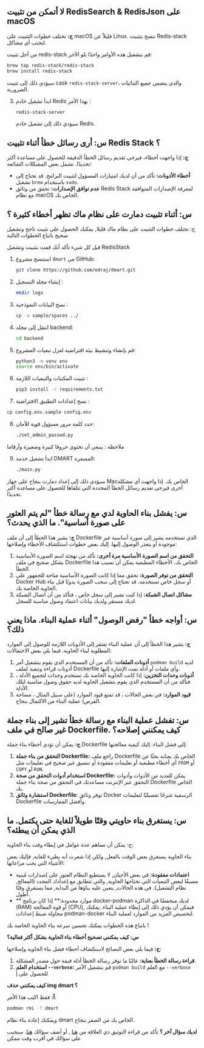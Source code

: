 ## لا أتمكن من تثبيت RedisSearch & RedisJson على macOS

**ج:** تختلف خطوات التثبيت على macOS قليلاً عن Linux. ننصح بتثبيت Redis-stack لتجنب أي مشاكل.


من أجل تثبيت redis-stack قم بتشغيل هذه الأوامر واحدًا تلو الآخر:

   ```bash
   brew tap redis-stack/redis-stack
   brew install redis-stack
   ```

   سيؤدي ذلك إلى تثبيت cask `redis-stack-server`، والذي يتضمن جميع الثنائيات الضرورية.

3. ابدأ تشغيل خادم Redis بهذا الأمر  :

   ```bash
   redis-stack-server
   ```

   سيؤدي ذلك إلى تشغيل خادم Redis.

## س: أرى رسائل خطأ أثناء تثبيت Redis Stack ؟

**ج:** إذا واجهت أخطاء، فيرجى تقديم رسائل الخطأ الدقيقة للحصول على مساعدة أكثر تحديدًا. تشمل بعض المشكلات الشائعة:

- **أخطاء الأذونات:** تأكد من أن لديك امتيازات المسؤول لتثبيت البرامج. قد تحتاج إلى تشغيل `brew` باستخدام `sudo`.
- **عدم توافق الإصدارات:** تحقق من وثائق Redis Stack لمعرفة الإصدارات المتوافقة مع نظام macOS الخاص بك.

## س: أثناء تثبيت دمارت على نظام ماك تظهر أخطاء كثيرة ؟

ج: تختلف خطوات التثبيت على نظام ماك قليلا, يمكنك الحصول على تثبيت ناجح وتشغيل صحيح باتباع الخطوات التالية

قبل كل شيء تأكد أنك قمت بتثبيت وتشغيل RedisStack

1. استنسخ مشروع `dmart` من GitHub:

   ```bash
   git clone https://github.com/edraj/dmart.git
   ```

2. إنشاء مجلد التسجيل :

   ```bash
   mkdir logs
   ```

3. نسخ البيانات النموذجية :

   ```bash
   cp -a sample/spaces ../
   ```

4. انتقل إلى مجلد backend:

   ```bash
   cd backend
   ```

5. قم بإنشاء وتنشيط بيئة افتراضية لعزل تبعيات المشروع:

   ```bash
   python3 -m venv env
   source env/bin/activate
   ```

6. تثبيت المكتبات والتبعيات اللازمة :

   ```bash
   pip3 install -r requirements.txt
   ```

7.  نسخ إعدادات التطبيق الافتراضية :

   ```bash
   cp config.env.sample config.env
   ```

8. حدد كلمة مرور مسؤول قوية للأمان:

   ```bash
   ./set_admin_passwd.py
   ```
ملاحظة : ينبغي أن تحتوي حروفا كبيرة وصغيرة وأرقاما

9. ابدأ تشغيل خدمة DMART المصغرة:

   ```bash
   ./main.py
   ```

  سيؤدي ذلك إلى إعداد دمارت بنجاح على جهاز Macالخاص بك. إذا واجهت أي مشكلة أخرى فيرجى تقديم رسائل الخطأ المحددة التي تتلقاها للحصول على مساعدة أكثر تحديدًا.


## س: يفشل بناء الحاوية لدي مع رسالة خطأ "لم يتم العثور على صورة أساسية". ما الذي يحدث؟

**ج:** يشير هذا الخطأ إلى أن ملف Dockerfile الذي تستخدمه يشير إلى صورة أساسية غير موجودة أو يتعذر الوصول إليها. إليك بعض خطوات استكشاف الأخطاء وإصلاحها:

1. **التحقق من اسم الصورة الأساسية مرة أخرى:** تأكد من تهجئة اسم الصورة الأساسية بشكل صحيح في ملف Dockerfile الخاص بك. الأخطاء المطبعية يمكن أن تسبب هذا الخطأ.
2. **التحقق من توفر الصورة:** تحقق مما إذا كانت الصورة الأساسية متاحة للجمهور على Docker Hub أو سجل خاص تستخدمه. قد تحتاج إلى سحب الصورة يدويًا قبل بناء الحاوية الخاصة بك.
3. **مشاكل اتصال الشبكة:** إذا كنت تشير إلى سجل خاص ، فتأكد من أن اتصال الشبكة لديك مستقر ولديك بيانات اعتماد وصول مناسبة للسجل.

## س: أواجه خطأ "رفض الوصول" أثناء عملية البناء. ماذا يعني ذلك؟

**ج:** يشير هذا الخطأ إلى أن عملية البناء تفتقر إلى الأذونات اللازمة للوصول إلى الموارد المطلوبة لبناء الحاوية. فيما يلي بعض الاحتمالات:

1. **أذونات الملفات:** تأكد من أن المستخدم الذي يقوم بتشغيل أمر `podman build` لديه أذونات قراءة وتنفيذ لملف Dockerfile وأي ملفات أو أدلة تمت الإشارة إليها.
2. **أذونات وحدات التخزين:** إذا كانت الحاوية الخاصة بك تستخدم وحدات لتجميع الأدلة ، فتأكد من أن المستخدم الذي يقوم بتشغيل الحاوية لديه حقوق وصول مناسبة لتلك الأدلة.
3. **قيود الموارد:** في بعض الحالات ، قد تمنع قيود الموارد (على سبيل المثال ، مساحة القرص) عملية البناء من الاكتمال بنجاح.

## س: تفشل عملية البناء مع رسالة خطأ تشير إلى بناء جملة غير صالح في ملف Dockerfile. كيف يمكنني إصلاحه؟

**ج:** يمكن أن تؤدي أخطاء بناء جملة Dockerfile إلى فشل البناء. إليك كيفية معالجتها:

1. **التحقق من بناء جملة Dockerfile:** راجع ملف Dockerfile الخاص بك بعناية بحثًا عن أي أخطاء مطبعية أو تعليمات مفقودة أو تنسيق غير صحيح في تعليمات مثل `FROM` أو `COPY` أو `RUN`.
2. **استخدام أدوات التحقق من صحة Dockerfile:** يمكن للعديد من الأدوات وأدوات التحقق عبر الإنترنت مساعدتك في التحقق من صحة بناء جملة Dockerfile الخاص بك.
3. **استشارة وثائق Dockerfile:** توفر وثائق Docker الرسمية شرحًا تفصيليًا لتعليمات Dockerfile وأفضل الممارسات.

## س: يستغرق بناء حاويتي وقتًا طويلاً للغاية حتى يكتمل. ما الذي يمكن أن يبطئه؟

ج: يمكن أن تساهم عدة عوامل في إبطاء وقت بناء الحاوية:

بناء الحاوية يستغرق بعض الوقت بالفعل, ولكن إذا شعرت أنه بطيء للغاية, فإليك بعض الأشياء التي يجب مراعاتها:

* **اعتمادات مفقودة:** في بعض الأحيان, لا يستطيع النظام العثور على إصدارات مُبنية مسبقًا لبعض التبعيات التي تحتاجها الحاوية, والتي تتطابق مع إعدادك المحدد (المعالج, نظام التشغيل). في هذه الحالات, يتعين عليه بناؤها من البداية, مما يستغرق وقتًا أطول.
* ** موارد محدودة:** إذا كان برنامج docker-podman لديك منخفضًا في الذاكرة (RAM) أو قوة المعالجة (CPU), فيمكن أن يؤدي ذلك إلى إبطاء عملية البناء. يمكنك محاولة ضبط إعدادات podman-docker لتخصيص المزيد من الموارد لعملية البناء.

باتباع هذه الخطوات يمكنك تحسين سرعة بناء الحاوية الخاصة بك !


**س: كيف يمكنني تصحيح أخطاء بناء الحاوية بشكل أكثر فعالية؟**

**ج:** فيما يلي بعض النصائح لاستكشاف أخطاء فشل بناء الحاوية وإصلاحها:

1. **قراءة رسالة الخطأ بعناية:** غالبًا ما توفر رسالة الخطأ أدلة قيمة حول مصدر المشكلة.
2. **استخدام العلم `--verbose`:** قم بتشغيل الأمر `podman build` مع العلم `--verbose` للحصول على إ


**كيف يمكنني حذف img dmart ؟**

**أ:**
فقط اكتب هذا الأمر:
```bash
podman rmi -f dmart
```
ويمكنك إعادة بناء نظام dmart الخاص بك من الصفر بنجاح.


**لديك سؤال آخر ؟**
تأكد من قراءة التوثيق ذي العلاقة من [هنا](https://dmart.cc/docs) , أو أضف سؤالك [هنا](https://dmart.cc/docs).
سنجيب على سؤالك في أقرب وقت ممكن
